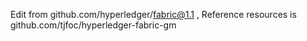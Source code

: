 Edit from github.com/hyperledger/fabric@1.1 , Reference resources is github.com/tjfoc/hyperledger-fabric-gm
